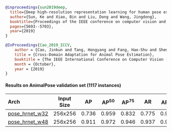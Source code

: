 <!-- [ALGORITHM] -->

```bibtex
@inproceedings{sun2019deep,
  title={Deep high-resolution representation learning for human pose estimation},
  author={Sun, Ke and Xiao, Bin and Liu, Dong and Wang, Jingdong},
  booktitle={Proceedings of the IEEE conference on computer vision and pattern recognition},
  pages={5693--5703},
  year={2019}
}
```

<!-- [DATASET] -->

```bibtex
@InProceedings{Cao_2019_ICCV,
    author = {Cao, Jinkun and Tang, Hongyang and Fang, Hao-Shu and Shen, Xiaoyong and Lu, Cewu and Tai, Yu-Wing},
    title = {Cross-Domain Adaptation for Animal Pose Estimation},
    booktitle = {The IEEE International Conference on Computer Vision (ICCV)},
    month = {October},
    year = {2019}
}
```

#### Results on AnimalPose validation set (1117 instances)

| Arch  | Input Size | AP | AP<sup>50</sup> | AP<sup>75</sup> | AR | AR<sup>50</sup> | ckpt | log |
| :-------------- | :-----------: | :------: | :------: | :------: | :------: | :------: |:------: |:------: |
| [pose_hrnet_w32](/configs/animal/2d_kpt_sview_rgb_img/top_down_heatmap/animalpose/hrnet_w32_animalpose_256x256.py)  | 256x256 | 0.736 | 0.959 | 0.832 | 0.775 | 0.966 | [ckpt](https://download.openmmlab.com/mmpose/animal/hrnet/hrnet_w32_animalpose_256x256-1aa7f075_20210426.pth) | [log](https://download.openmmlab.com/mmpose/animal/hrnet/hrnet_w32_animalpose_256x256_20210426.log.json) |
| [pose_hrnet_w48](/configs/animal/2d_kpt_sview_rgb_img/top_down_heatmap/animalpose/hrnet_w48_animalpose_256x256.py)  | 256x256 | 0.911 | 0.972 | 0.946 | 0.937 | 0.985 | [ckpt](https://download.openmmlab.com/mmpose/animal/hrnet/hrnet_w48_animalpose_256x256-34644726_20210426.pth) | [log](https://download.openmmlab.com/mmpose/animal/hrnet/hrnet_w48_animalpose_256x256_20210426.log.json) |
